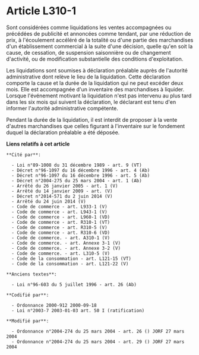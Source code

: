 # Article L310-1

Sont considérées comme liquidations les ventes accompagnées ou précédées de publicité et annoncées comme tendant, par une
réduction de prix, à l'écoulement accéléré de la totalité ou d'une partie des marchandises d'un établissement commercial à la
suite d'une décision, quelle qu'en soit la cause, de cessation, de suspension saisonnière ou de changement d'activité, ou de
modification substantielle des conditions d'exploitation.

Les liquidations sont soumises à déclaration préalable auprès de l'autorité administrative dont relève le lieu de la
liquidation. Cette déclaration comporte la cause et la durée de la liquidation qui ne peut excéder deux mois. Elle est
accompagnée d'un inventaire des marchandises à liquider. Lorsque l'événement motivant la liquidation n'est pas intervenu au
plus tard dans les six mois qui suivent la déclaration, le déclarant est tenu d'en informer l'autorité administrative
compétente.

Pendant la durée de la liquidation, il est interdit de proposer à la vente d'autres marchandises que celles figurant à
l'inventaire sur le fondement duquel la déclaration préalable a été déposée.

**Liens relatifs à cet article**

	**Cité par**:

	  - Loi n°89-1008 du 31 décembre 1989 - art. 9 (VT)
	  - Décret n°96-1097 du 16 décembre 1996 - art. 4 (Ab)
	  - Décret n°96-1097 du 16 décembre 1996 - art. 5 (Ab)
	  - Décret n°2004-275 du 25 mars 2004 - art. 1 (Ab)
	  - Arrêté du 26 janvier 2005 - art. 1 (V)
	  - Arrêté du 14 janvier 2009 - art. (V)
	  - Décret n°2014-571 du 2 juin 2014 (V)
	  - Arrêté du 24 juin 2014 (V)
	  - Code de commerce - art. L933-1 (V)
	  - Code de commerce - art. L943-1 (V)
	  - Code de commerce - art. L960-1 (VD)
	  - Code de commerce - art. R310-1 (VT)
	  - Code de commerce - art. R310-5 (V)
	  - Code de commerce - art. R310-6 (VD)
	  - Code de commerce. - art. A310-1 (V)
	  - Code de commerce. - art. Annexe 3-1 (V)
	  - Code de commerce. - art. Annexe 3-2 (V)
	  - Code de commerce. - art. L310-5 (V)
	  - Code de la consommation - art. L121-15 (VT)
	  - Code de la consommation - art. L121-22 (V)

	**Anciens textes**:

	  - Loi n°96-603 du 5 juillet 1996 - art. 26 (Ab)

	**Codifié par**:

	  - Ordonnance 2000-912 2000-09-18
	  - Loi n°2003-7 2003-01-03 art. 50 I (ratification)

	**Modifié par**:

	  - Ordonnance n°2004-274 du 25 mars 2004 - art. 26 () JORF 27 mars 2004
	  - Ordonnance n°2004-274 du 25 mars 2004 - art. 29 () JORF 27 mars 2004
